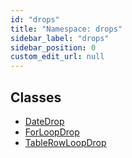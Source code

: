 ```yaml
---
id: "drops"
title: "Namespace: drops"
sidebar_label: "drops"
sidebar_position: 0
custom_edit_url: null
---
```


## Classes

- [DateDrop](../classes/drops.DateDrop.md)
- [ForLoopDrop](../classes/drops.ForLoopDrop.md)
- [TableRowLoopDrop](../classes/drops.TableRowLoopDrop.md)
